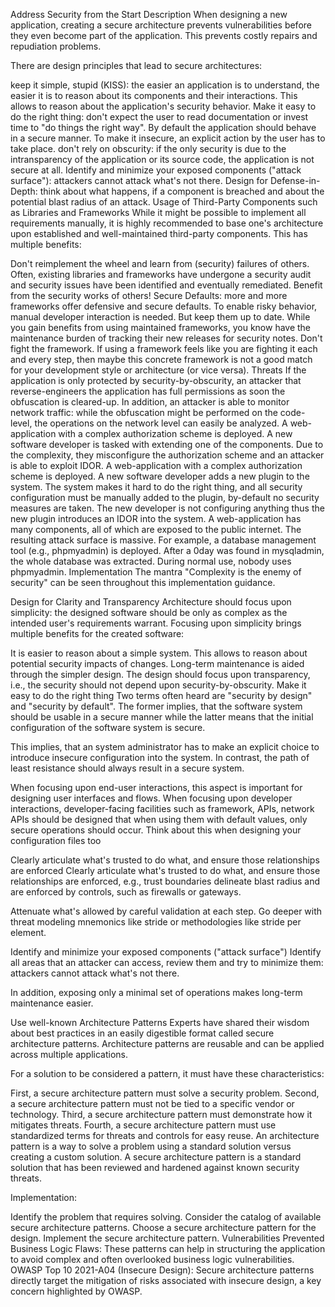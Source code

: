Address Security from the Start
Description
When designing a new application, creating a secure architecture prevents vulnerabilities before they even become part of the application. This prevents costly repairs and repudiation problems.

There are design principles that lead to secure architectures:

keep it simple, stupid (KISS): the easier an application is to understand, the easier it is to reason about its components and their interactions. This allows to reason about the application's security behavior.
Make it easy to do the right thing: don't expect the user to read documentation or invest time to "do things the right way". By default the application should behave in a secure manner. To make it insecure, an explicit action by the user has to take place.
don't rely on obscurity: if the only security is due to the intransparency of the application or its source code, the application is not secure at all.
Identify and minimize your exposed components ("attack surface"): attackers cannot attack what's not there.
Design for Defense-in-Depth: think about what happens, if a component is breached and about the potential blast radius of an attack.
Usage of Third-Party Components such as Libraries and Frameworks
While it might be possible to implement all requirements manually, it is highly recommended to base one's architecture upon established and well-maintained third-party components. This has multiple benefits:

Don't reimplement the wheel and learn from (security) failures of others. Often, existing libraries and frameworks have undergone a security audit and security issues have been identified and eventually remediated. Benefit from the security works of others!
Secure Defaults: more and more frameworks offer defensive and secure defaults. To enable risky behavior, manual developer interaction is needed.
But keep them up to date. While you gain benefits from using maintained frameworks, you know have the maintenance burden of tracking their new releases for security notes.
Don't fight the framework. If using a framework feels like you are fighting it each and every step, then maybe this concrete framework is not a good match for your development style or architecture (or vice versa).
Threats
If the application is only protected by security-by-obscurity, an attacker that reverse-engineers the application has full permissions as soon the obfuscation is cleared-up. In addition, an attacker is able to monitor network traffic: while the obfuscation might be performed on the code-level, the operations on the network level can easily be analyzed.
A web-application with a complex authorization scheme is deployed. A new software developer is tasked with extending one of the components. Due to the complexity, they misconfigure the authorization scheme and an attacker is able to exploit IDOR.
A web-application with a complex authorization scheme is deployed. A new software developer adds a new plugin to the system. The system makes it hard to do the right thing, and all security configuration must be manually added to the plugin, by-default no security measures are taken. The new developer is not configuring anything thus the new plugin introduces an IDOR into the system.
A web-application has many components, all of which are exposed to the public internet. The resulting attack surface is massive. For example, a database management tool (e.g., phpmyadmin) is deployed. After a 0day was found in mysqladmin, the whole database was extracted. During normal use, nobody uses phpmyadmin.
Implementation
The mantra "Complexity is the enemy of security" can be seen throughout this implementation guidance.

Design for Clarity and Transparency
Architecture should focus upon simplicity: the designed software should be only as complex as the intended user's requirements warrant. Focusing upon simplicity brings multiple benefits for the created software:

It is easier to reason about a simple system. This allows to reason about potential security impacts of changes.
Long-term maintenance is aided through the simpler design.
The design should focus upon transparency, i.e., the security should not depend upon security-by-obscurity.
Make it easy to do the right thing
Two terms often heard are "security by design" and "security by default". The former implies, that the software system should be usable in a secure manner while the latter means that the initial configuration of the software system is secure.

This implies, that an system administrator has to make an explicit choice to introduce insecure configuration into the system. In contrast, the path of least resistance should always result in a secure system.

When focusing upon end-user interactions, this aspect is important for designing user interfaces and flows. When focusing upon developer interactions, developer-facing facilities such as framework, APIs, network APIs should be designed that when using them with default values, only secure operations should occur. Think about this when designing your configuration files too

Clearly articulate what's trusted to do what, and ensure those relationships are enforced
Clearly articulate what's trusted to do what, and ensure those relationships are enforced, e.g., trust boundaries delineate blast radius and are enforced by controls, such as firewalls or gateways.

Attenuate what's allowed by careful validation at each step. Go deeper with threat modeling mnemonics like stride or methodologies like stride per element.

Identify and minimize your exposed components ("attack surface")
Identify all areas that an attacker can access, review them and try to minimize them: attackers cannot attack what's not there.

In addition, exposing only a minimal set of operations makes long-term maintenance easier.

Use well-known Architecture Patterns
Experts have shared their wisdom about best practices in an easily digestible format called secure architecture patterns. Architecture patterns are reusable and can be applied across multiple applications.

For a solution to be considered a pattern, it must have these characteristics:

First, a secure architecture pattern must solve a security problem.
Second, a secure architecture pattern must not be tied to a specific vendor or technology.
Third, a secure architecture pattern must demonstrate how it mitigates threats.
Fourth, a secure architecture pattern must use standardized terms for threats and controls for easy reuse.
An architecture pattern is a way to solve a problem using a standard solution versus creating a custom solution. A secure architecture pattern is a standard solution that has been reviewed and hardened against known security threats.

Implementation:

Identify the problem that requires solving.
Consider the catalog of available secure architecture patterns.
Choose a secure architecture pattern for the design.
Implement the secure architecture pattern.
Vulnerabilities Prevented
Business Logic Flaws: These patterns can help in structuring the application to avoid complex and often overlooked business logic vulnerabilities.
OWASP Top 10 2021-A04 (Insecure Design): Secure architecture patterns directly target the mitigation of risks associated with insecure design, a key concern highlighted by OWASP.